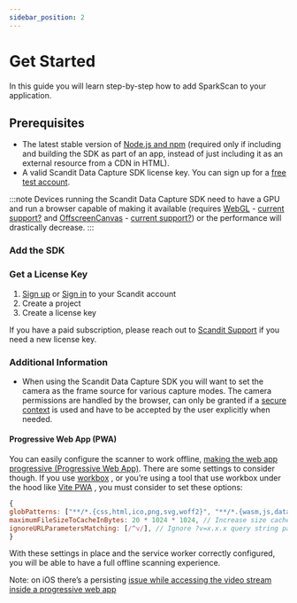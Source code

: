 ```yaml
---
sidebar_position: 2
---
```


# Get Started

In this guide you will learn step-by-step how to add SparkScan to your application.

## Prerequisites

- The latest stable version of [Node.js and npm](https://nodejs.org/en/download/) (required only if including and building the SDK as part of an app, instead of just including it as an external resource from a CDN in HTML).
- A valid Scandit Data Capture SDK license key. You can sign up for a [free test account](https://ssl.scandit.com/dashboard/sign-up?p=test&utm%5Fsource=documentation).

:::note
Devices running the Scandit Data Capture SDK need to have a GPU and run a browser capable of making it available (requires [WebGL](https://developer.mozilla.org/en-US/docs/Web/API/WebGL%5FAPI) \- [current support?](https://caniuse.com/#feat=webgl) and [OffscreenCanvas](https://developer.mozilla.org/en-US/docs/Web/API/OffscreenCanvas) \- [current support?](https://caniuse.com/#feat=offscreencanvas)) or the performance will drastically decrease.
:::

### Add the SDK

### Get a License Key

1. [Sign up](https://ssl.scandit.com/dashboard/sign-up?p=test) or [Sign in](https://ssl.scandit.com/dashboard/sign-in) to your Scandit account
2. Create a project
3. Create a license key

If you have a paid subscription, please reach out to [Scandit Support](mailto:support%40scandit.com) if you need a new license key.

### Additional Information

- When using the Scandit Data Capture SDK you will want to set the camera as the frame source for various capture modes. The camera permissions are handled by the browser, can only be granted if a [secure context](https://developer.mozilla.org/en-US/docs/Web/Security/Secure%5FContexts) is used and have to be accepted by the
  user explicitly when needed.

#### Progressive Web App (PWA)

You can easily configure the scanner to work offline, [making the web app progressive (Progressive Web App)](https://web.dev/progressive-web-apps/). There are some settings to consider though. If you use [workbox](https://developer.chrome.com/docs/workbox/) , or you’re using a tool that use workbox under the hood like [Vite PWA](https://github.com/vite-pwa/docs) , you must consider to set these options:

```js
{
globPatterns: ["**/*.{css,html,ico,png,svg,woff2}", "**/*.{wasm,js,data}"], // Be sure to add also .wasm
maximumFileSizeToCacheInBytes: 20 * 1024 * 1024, // Increase size cache up to 6mb
ignoreURLParametersMatching: [/^v/], // Ignore ?v=x.x.x query string param when using importScripts
}
```

With these settings in place and the service worker correctly configured, you will be able to have a full offline scanning experience.

Note: on iOS there’s a persisting [issue while accessing the video stream inside a progressive web app](https://bugs.webkit.org/show%5Fbug.cgi?id=252465)
